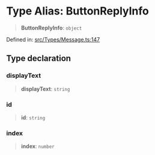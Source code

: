 # Type Alias: ButtonReplyInfo

> **ButtonReplyInfo**: `object`

Defined in: [src/Types/Message.ts:147](https://github.com/Fokusdotid/bail/blob/8b525f9ebcc20cb9acd0f880b6ad58976e38b117/src/Types/Message.ts#L147)

## Type declaration

### displayText

> **displayText**: `string`

### id

> **id**: `string`

### index

> **index**: `number`
